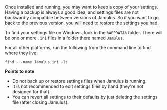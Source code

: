 <!-- NOTE: This must apply to both client and server, and all operating systems -->

Once installed and running, you may want to keep a copy of your settings. Having a backup is always a good idea, and settings files are not backwardly compatible between versions of Jamulus. So if you want to go back to the previous version, you will need to restore the settings you had. 

To find your settings file on Windows, look in the `%APPDATA%` folder. There will be one or more `.ini` files in a folder there named `Jamulus`.

For all other platforms, run the following from the command line to find where they live: 

`find ~ -name Jamulus.ini -ls`

**Points to note**

* Do not back up or restore settings files when Jamulus is running.
* It is not recommended to edit settings files by hand (they're not designed for that). 
* You can revert all settings to their defaults by just deleting the settings file (after closing Jamulus). 
